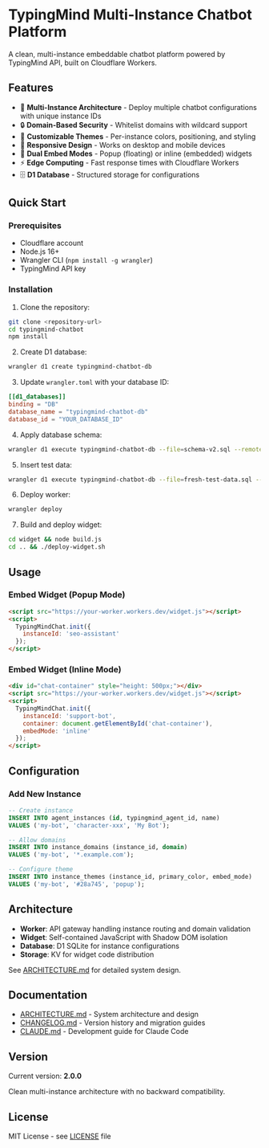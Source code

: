 # TypingMind Multi-Instance Chatbot Platform

A clean, multi-instance embeddable chatbot platform powered by TypingMind API, built on Cloudflare Workers.

## Features

- 🤖 **Multi-Instance Architecture** - Deploy multiple chatbot configurations with unique instance IDs
- 🔒 **Domain-Based Security** - Whitelist domains with wildcard support
- 🎨 **Customizable Themes** - Per-instance colors, positioning, and styling
- 📱 **Responsive Design** - Works on desktop and mobile devices
- 💬 **Dual Embed Modes** - Popup (floating) or inline (embedded) widgets
- ⚡ **Edge Computing** - Fast response times with Cloudflare Workers
- 🗄️ **D1 Database** - Structured storage for configurations

## Quick Start

### Prerequisites

- Cloudflare account
- Node.js 16+
- Wrangler CLI (`npm install -g wrangler`)
- TypingMind API key

### Installation

1. Clone the repository:
```bash
git clone <repository-url>
cd typingmind-chatbot
npm install
```

2. Create D1 database:
```bash
wrangler d1 create typingmind-chatbot-db
```

3. Update `wrangler.toml` with your database ID:
```toml
[[d1_databases]]
binding = "DB"
database_name = "typingmind-chatbot-db"
database_id = "YOUR_DATABASE_ID"
```

4. Apply database schema:
```bash
wrangler d1 execute typingmind-chatbot-db --file=schema-v2.sql --remote
```

5. Insert test data:
```bash
wrangler d1 execute typingmind-chatbot-db --file=fresh-test-data.sql --remote
```

6. Deploy worker:
```bash
wrangler deploy
```

7. Build and deploy widget:
```bash
cd widget && node build.js
cd .. && ./deploy-widget.sh
```

## Usage

### Embed Widget (Popup Mode)

```html
<script src="https://your-worker.workers.dev/widget.js"></script>
<script>
  TypingMindChat.init({
    instanceId: 'seo-assistant'
  });
</script>
```

### Embed Widget (Inline Mode)

```html
<div id="chat-container" style="height: 500px;"></div>
<script src="https://your-worker.workers.dev/widget.js"></script>
<script>
  TypingMindChat.init({
    instanceId: 'support-bot',
    container: document.getElementById('chat-container'),
    embedMode: 'inline'
  });
</script>
```

## Configuration

### Add New Instance

```sql
-- Create instance
INSERT INTO agent_instances (id, typingmind_agent_id, name) 
VALUES ('my-bot', 'character-xxx', 'My Bot');

-- Allow domains
INSERT INTO instance_domains (instance_id, domain) 
VALUES ('my-bot', '*.example.com');

-- Configure theme
INSERT INTO instance_themes (instance_id, primary_color, embed_mode) 
VALUES ('my-bot', '#28a745', 'popup');
```

## Architecture

- **Worker**: API gateway handling instance routing and domain validation
- **Widget**: Self-contained JavaScript with Shadow DOM isolation
- **Database**: D1 SQLite for instance configurations
- **Storage**: KV for widget code distribution

See [ARCHITECTURE.md](./ARCHITECTURE.md) for detailed system design.

## Documentation

- [ARCHITECTURE.md](./ARCHITECTURE.md) - System architecture and design
- [CHANGELOG.md](./CHANGELOG.md) - Version history and migration guides
- [CLAUDE.md](./CLAUDE.md) - Development guide for Claude Code

## Version

Current version: **2.0.0**

Clean multi-instance architecture with no backward compatibility.

## License

MIT License - see [LICENSE](./LICENSE) file